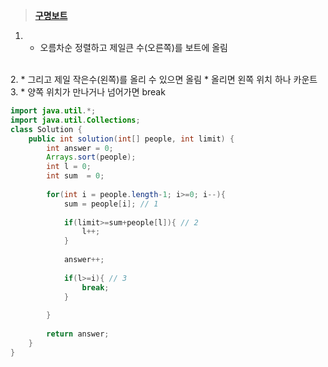 ﻿> **[구명보트](https://programmers.co.kr/learn/courses/30/lessons/42885)**
1.
	* 오름차순 정렬하고 제일큰 수(오른쪽)를 보트에 올림
<br/>
2.
	* 그리고 제일 작은수(왼쪽)를 올리 수 있으면 올림
		* 올리면 왼쪽 위치 하나 카운트
<br/>
3.
	* 양쪽 위치가 만나거나 넘어가면 break

```java
import java.util.*;
import java.util.Collections;
class Solution {
    public int solution(int[] people, int limit) {
        int answer = 0;
        Arrays.sort(people);
        int l = 0;
        int sum  = 0;
   
        for(int i = people.length-1; i>=0; i--){
            sum = people[i]; // 1
            
            if(limit>=sum+people[l]){ // 2
                l++;
            }
            
            answer++;
            
            if(l>=i){ // 3
                break;
            }
                
        }
        
        return answer;
    }
}
```


